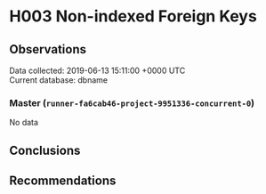 # H003 Non-indexed Foreign Keys #

## Observations ##
Data collected: 2019-06-13 15:11:00 +0000 UTC  
Current database: dbname  

### Master (`runner-fa6cab46-project-9951336-concurrent-0`) ###


No data


## Conclusions ##


## Recommendations ##

